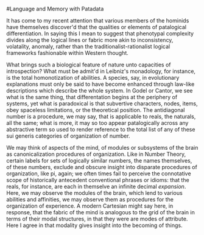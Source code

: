 #Language and Memory with Patadata

It has come to my recent attention that various members of the hominids have themselves discover'd that the qualities or elements of patalogical differentiation. In saying this I mean to suggest that phenotypal complexity divides along the logical lines or fabric more akin to inconsistency, volatality, anomaly, rather than the traditionalist-rationalist logical frameworks fashionable within Western thought.

What brings such a biological feature of nature unto capacities of introspection? What must be admit'd in Leibniz's monadology, for instance, is the total homonotization of abilities. A species, say, in evolutionary explanations must only be said to have become enhanced through law-like descriptions which describe the whole system. In Godel or Cantor, we see what is the same thing, that differentation begins at the periphery of systems, yet what is paradoxical is that subvertive characters, nodes, items, obey spaceless limitations, or the theoretical position. The antidiagonal number is a procedure, we may say, that is applicable to reals, the naturals, all the same; what is more, it may so too appear patalogically across any abstractive term so used to render reference to the total list of any of these sui generis categories of organization of number.

We may think of aspects of the mind, of modules or subsystems of the brain as canonicalization procedures of organization. Like in Number Theory, certain labels for sets of logically similar numbers, the names themselves, of these numbers, exclude and obscure insight into disparate procedures of organization, like pi, again; we often times fail to perceive the connotative scope of historically antecedent conventional phrases or idioms: that the reals, for instance, are each in themselve an infinite decimal *expansion*. Here, we may observe the modules of the brain, which lend to various abilities and affinities, we may observe them as procedures for the organization of experience. A modern Cartesian might say here, in response, that the fabric of the mind is analogous to the grid of the brain in terms of their modal structures, in that they were are modes of attribute. Here I agree in that modality gives insight into the becoming of things. 